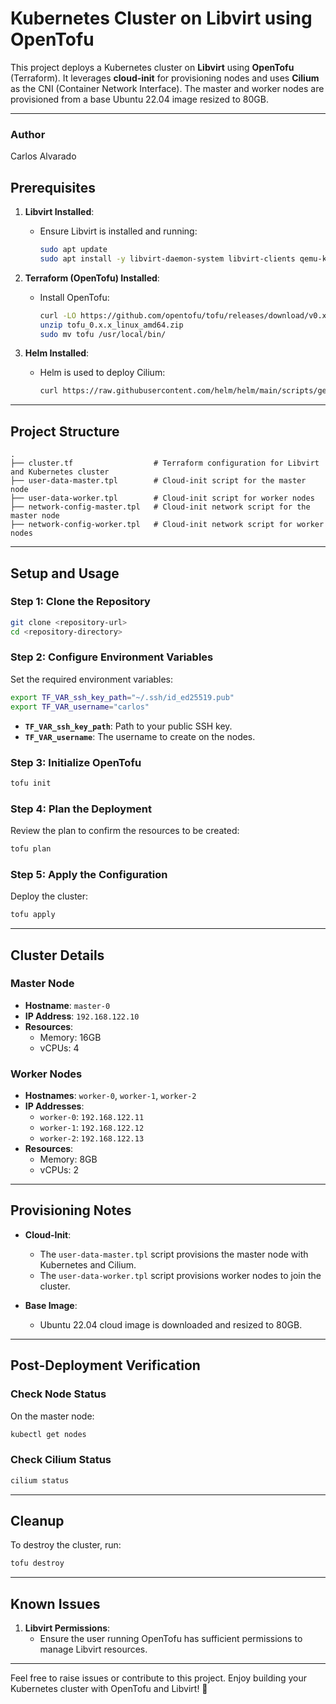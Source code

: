 # Kubernetes Cluster on Libvirt using OpenTofu

This project deploys a Kubernetes cluster on **Libvirt** using **OpenTofu** (Terraform). It leverages **cloud-init** for provisioning nodes and uses **Cilium** as the CNI (Container Network Interface). The master and worker nodes are provisioned from a base Ubuntu 22.04 image resized to 80GB.

---
### Author

 Carlos Alvarado

## **Prerequisites**

1. **Libvirt Installed**:
    - Ensure Libvirt is installed and running:
      ```bash
      sudo apt update
      sudo apt install -y libvirt-daemon-system libvirt-clients qemu-kvm
      ```

2. **Terraform (OpenTofu) Installed**:
    - Install OpenTofu:
      ```bash
      curl -LO https://github.com/opentofu/tofu/releases/download/v0.x.x/tofu_0.x.x_linux_amd64.zip
      unzip tofu_0.x.x_linux_amd64.zip
      sudo mv tofu /usr/local/bin/
      ```

3. **Helm Installed**:
    - Helm is used to deploy Cilium:
      ```bash
      curl https://raw.githubusercontent.com/helm/helm/main/scripts/get-helm-3 | bash
      ```

---

## **Project Structure**

```plaintext
.
├── cluster.tf                  # Terraform configuration for Libvirt and Kubernetes cluster
├── user-data-master.tpl        # Cloud-init script for the master node
├── user-data-worker.tpl        # Cloud-init script for worker nodes
├── network-config-master.tpl   # Cloud-init network script for the master node
├── network-config-worker.tpl   # Cloud-init network script for worker nodes
```

---

## **Setup and Usage**

### Step 1: Clone the Repository
```bash
git clone <repository-url>
cd <repository-directory>
```

### Step 2: Configure Environment Variables

Set the required environment variables:
```bash
export TF_VAR_ssh_key_path="~/.ssh/id_ed25519.pub"
export TF_VAR_username="carlos"
```

- **`TF_VAR_ssh_key_path`**: Path to your public SSH key.
- **`TF_VAR_username`**: The username to create on the nodes.

### Step 3: Initialize OpenTofu
```bash
tofu init
```

### Step 4: Plan the Deployment
Review the plan to confirm the resources to be created:
```bash
tofu plan
```

### Step 5: Apply the Configuration
Deploy the cluster:
```bash
tofu apply
```

---

## **Cluster Details**

### Master Node
- **Hostname**: `master-0`
- **IP Address**: `192.168.122.10`
- **Resources**:
    - Memory: 16GB
    - vCPUs: 4

### Worker Nodes
- **Hostnames**: `worker-0`, `worker-1`, `worker-2`
- **IP Addresses**:
    - `worker-0`: `192.168.122.11`
    - `worker-1`: `192.168.122.12`
    - `worker-2`: `192.168.122.13`
- **Resources**:
    - Memory: 8GB
    - vCPUs: 2

---

## **Provisioning Notes**

- **Cloud-Init**:
    - The `user-data-master.tpl` script provisions the master node with Kubernetes and Cilium.
    - The `user-data-worker.tpl` script provisions worker nodes to join the cluster.

- **Base Image**:
    - Ubuntu 22.04 cloud image is downloaded and resized to 80GB.

---

## **Post-Deployment Verification**

### Check Node Status
On the master node:
```bash
kubectl get nodes
```

### Check Cilium Status
```bash
cilium status
```

---

## **Cleanup**

To destroy the cluster, run:
```bash
tofu destroy
```

---

## **Known Issues**

1. **Libvirt Permissions**:
    - Ensure the user running OpenTofu has sufficient permissions to manage Libvirt resources.

---

Feel free to raise issues or contribute to this project. Enjoy building your Kubernetes cluster with OpenTofu and Libvirt! 🚀